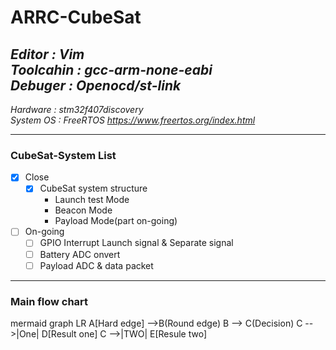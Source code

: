 # ARRC-CubeSat
   *Editor : Vim*  
   *Toolcahin : gcc-arm-none-eabi*  
   *Debuger : Openocd/st-link*  
   -------------------------------
   *Hardware : stm32f407discovery*  
   *System OS : FreeRTOS <https://www.freertos.org/index.html>*  
   
***
### CubeSat-System List
- [x] Close
  - [x] CubeSat system structure
     - Launch test Mode 
     - Beacon Mode 
     - Payload Mode(part on-going) 
- [ ] On-going 
  - [ ] GPIO Interrupt Launch signal & Separate signal
  - [ ] Battery ADC onvert
  - [ ] Payload ADC & data packet
***
### Main flow chart

mermaid
graph LR
A[Hard edge] -->B(Round edge)
  B --> C(Decision)
  C -->|One| D[Result one]
  C -->|TWO| E[Resule two]



